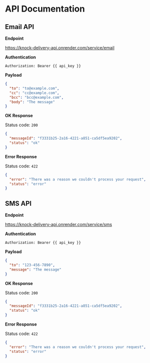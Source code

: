 # API Documentation

## Email API

**Endpoint**

https://knock-delivery-api.onrender.com/service/email

**Authentication**

`Authorization: Bearer {{ api_key }}`

**Payload**

```json
{
  "to": "to@example.com",
  "cc": "cc@example.com",
  "bcc": "bcc@example.com",
  "body": "The message"
}
```

**OK Response**

Status code: `200`

```json
{
  "messageId": "f3331b25-2a16-4221-a851-ca5df5ea9202",
  "status": "ok"
}
```

**Error Response**

Status code: `422`

```json
{
  "error": "There was a reason we couldn't process your request",
  "status": "error"
}
```

## SMS API

**Endpoint**

https://knock-delivery-api.onrender.com/service/sms

**Authentication**

`Authorization: Bearer {{ api_key }}`

**Payload**

```json
{
  "to": "123-456-7890",
  "message": "The message"
}
```

**OK Response**

Status code: `200`

```json
{
  "messageId": "f3331b25-2a16-4221-a851-ca5df5ea9202",
  "status": "ok"
}
```

**Error Response**

Status code: `422`

```json
{
  "error": "There was a reason we couldn't process your request",
  "status": "error"
}
```
